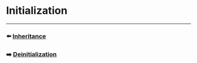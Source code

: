 # Initialization


***

### ⬅️ [Inheritance](https://github.com/Developer-Nova/Swift-Documentation/blob/main/Swift%20Documentation/2.Language%20Guide/13.Inheritance.md)

### ➡️ [Deinitialization](https://github.com/Developer-Nova/Swift-Documentation/blob/main/Swift%20Documentation/2.Language%20Guide/15.Deinitialization.md)
